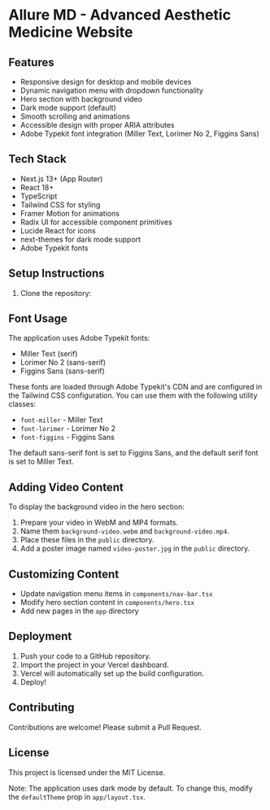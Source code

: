 # Allure MD - Advanced Aesthetic Medicine Website

## Features

- Responsive design for desktop and mobile devices
- Dynamic navigation menu with dropdown functionality
- Hero section with background video
- Dark mode support (default)
- Smooth scrolling and animations
- Accessible design with proper ARIA attributes
- Adobe Typekit font integration (Miller Text, Lorimer No 2, Figgins Sans)

## Tech Stack

- Next.js 13+ (App Router)
- React 18+
- TypeScript
- Tailwind CSS for styling
- Framer Motion for animations
- Radix UI for accessible component primitives
- Lucide React for icons
- next-themes for dark mode support
- Adobe Typekit fonts

## Setup Instructions

1. Clone the repository:


## Font Usage

The application uses Adobe Typekit fonts:
- Miller Text (serif)
- Lorimer No 2 (sans-serif)
- Figgins Sans (sans-serif)

These fonts are loaded through Adobe Typekit's CDN and are configured in the Tailwind CSS configuration. You can use them with the following utility classes:
- `font-miller` - Miller Text
- `font-lorimer` - Lorimer No 2
- `font-figgins` - Figgins Sans

The default sans-serif font is set to Figgins Sans, and the default serif font is set to Miller Text.

## Adding Video Content

To display the background video in the hero section:

1. Prepare your video in WebM and MP4 formats.
2. Name them `background-video.webm` and `background-video.mp4`.
3. Place these files in the `public` directory.
4. Add a poster image named `video-poster.jpg` in the `public` directory.

## Customizing Content

- Update navigation menu items in `components/nav-bar.tsx`
- Modify hero section content in `components/hero.tsx`
- Add new pages in the `app` directory

## Deployment

1. Push your code to a GitHub repository.
2. Import the project in your Vercel dashboard.
3. Vercel will automatically set up the build configuration.
4. Deploy!

## Contributing

Contributions are welcome! Please submit a Pull Request.

## License

This project is licensed under the MIT License.

Note: The application uses dark mode by default. To change this, modify the `defaultTheme` prop in `app/layout.tsx`.

